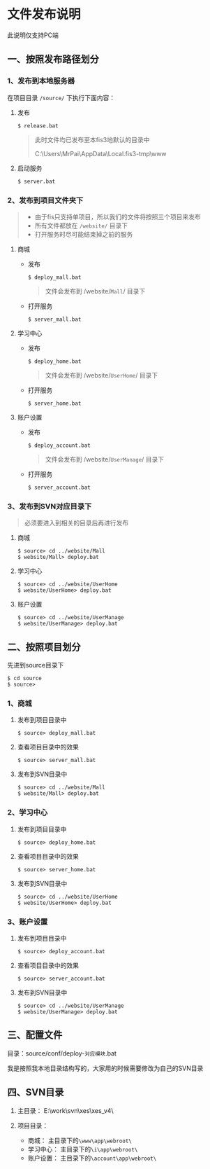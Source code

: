 # 文件发布说明

 此说明仅支持PC端

## 一、按照发布路径划分

### 1、发布到本地服务器

在项目目录 `/source/` 下执行下面内容：

1) 发布
    ```
    $ release.bat
    ```
    
    > 此时文件均已发布至本fis3地默认的目录中
    > 
    > C:\Users\MrPai\AppData\Local\.fis3-tmp\www

2) 启动服务
    ```
    $ server.bat
    ```

### 2、发布到项目文件夹下
> + 由于fis只支持单项目，所以我们的文件将按照三个项目来发布
> + 所有文件都放在 `/website/` 目录下
> + 打开服务时尽可能结束掉之前的服务

1) 商城

    + 发布
        ```
        $ deploy_mall.bat
        ```
        > 文件会发布到 /website/`Mall`/ 目录下

    + 打开服务
        ```
        $ server_mall.bat
        ```
        

2) 学习中心

    + 发布
        ```
        $ deploy_home.bat
        ```
        > 文件会发布到 /website/`UserHome`/ 目录下

    + 打开服务
        ```
        $ server_home.bat
        ```
        
3) 账户设置

    + 发布
        ```
        $ deploy_account.bat
        ```
        > 文件会发布到 /website/`UserManage`/ 目录下

    + 打开服务
        ```
        $ server_account.bat
        ```

### 3、发布到SVN对应目录下

> 必须要进入到相关的目录后再进行发布

1) 商城

    ```
    $ source> cd ../website/Mall
    $ website/Mall> deploy.bat
    ```

2) 学习中心

    ```
    $ source> cd ../website/UserHome
    $ website/UserHome> deploy.bat
    ```


3) 账户设置

    ```
    $ source> cd ../website/UserManage
    $ website/UserManage> deploy.bat
    ```

## 二、按照项目划分

先进到source目录下
```
$ cd source
$ source> 
```

### 1、商城

1) 发布到项目目录中
    ```
    $ source> deploy_mall.bat
    ```

2) 查看项目目录中的效果
    ```
    $ source> server_mall.bat
    ```

3) 发布到SVN目录中
    ```
    $ source> cd ../website/Mall
    $ website/Mall> deploy.bat
    ```


### 2、学习中心

1) 发布到项目目录中
    ```
    $ source> deploy_home.bat
    ```

2) 查看项目目录中的效果
    ```
    $ source> server_home.bat
    ```

3) 发布到SVN目录中
    ```
    $ source> cd ../website/UserHome
    $ website/UserHome> deploy.bat
    ```


### 3、账户设置

1) 发布到项目目录中
    ```
    $ source> deploy_account.bat
    ```

2) 查看项目目录中的效果
    ```
    $ source> server_account.bat
    ```

3) 发布到SVN目录中
    ```
    $ source> cd ../website/UserManage
    $ website/UserManage> deploy.bat
    ```

## 三、配置文件

目录：source/conf/deploy-`对应模块`.bat

我是按照我本地目录结构写的，大家用的时候需要修改为自己的SVN目录

## 四、SVN目录

1) 主目录：
    E:\work\svn\xes\xes_v4\

2) 项目目录：
    + 商城：
    主目录下的`\www\app\webroot\`
    + 学习中心：
    主目录下的`\i\app\webroot\`
    + 账户设置：
    主目录下的`\account\app\webroot\`
